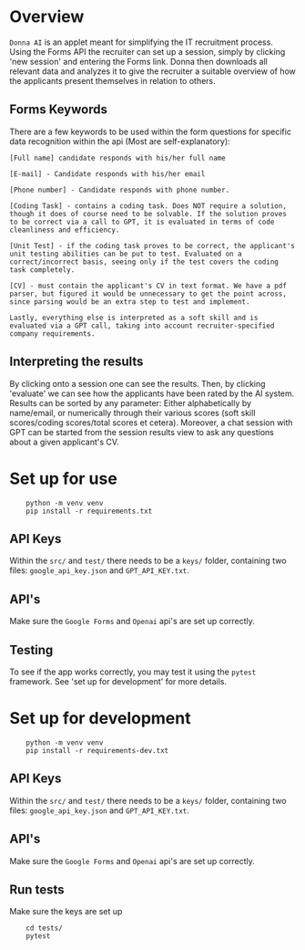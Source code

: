 # Overview

`Donna AI` is an applet meant for simplifying the IT recruitment process. 
Using the Forms API the recruiter can set up a session, simply by clicking 'new session' and entering the Forms link. 
Donna then downloads all relevant data and analyzes it to give the recruiter a suitable overview of how the applicants present themselves in relation to others.

## Forms Keywords
There are a few keywords to be used within the form questions for specific data recognition within the api (Most are self-explanatory):
```
[Full name] candidate responds with his/her full name

[E-mail] - Candidate responds with his/her email

[Phone number] - Candidate responds with phone number.

[Coding Task] - contains a coding task. Does NOT require a solution, though it does of course need to be solvable. If the solution proves to be correct via a call to GPT, it is evaluated in terms of code cleanliness and efficiency.

[Unit Test] - if the coding task proves to be correct, the applicant's unit testing abilities can be put to test. Evaluated on a correct/incorrect basis, seeing only if the test covers the coding task completely.

[CV] - must contain the applicant's CV in text format. We have a pdf parser, but figured it would be unnecessary to get the point across, since parsing would be an extra step to test and implement. 

Lastly, everything else is interpreted as a soft skill and is evaluated via a GPT call, taking into account recruiter-specified company requirements.

```

## Interpreting the results
By clicking onto a session one can see the results. 
Then, by clicking 'evaluate' we can see how the applicants have been rated by the AI system.
Results can be sorted by any parameter: Either alphabetically by name/email, or numerically through their various scores (soft skill scores/coding scores/total scores et cetera). Moreover, a chat session with GPT can be started from the session results view to ask any questions about a given applicant's CV.


# Set up for use
```
    python -m venv venv
    pip install -r requirements.txt
```

## API Keys
Within the `src/` and `test/` there needs to be a `keys/` folder, containing two files:
`google_api_key.json` and `GPT_API_KEY.txt`.

## API's
Make sure the `Google Forms` and `Openai` api's are set up correctly. 


## Testing
To see if the app works correctly, you may test it using the `pytest` framework. See 'set up for development' for more details.

# Set up for development
```
    python -m venv venv
    pip install -r requirements-dev.txt
```

## API Keys
Within the `src/` and `test/` there needs to be a `keys/` folder, containing two files:
`google_api_key.json` and `GPT_API_KEY.txt`.

## API's
Make sure the `Google Forms` and `Openai` api's are set up correctly. 

## Run tests
Make sure the keys are set up

```
    cd tests/
    pytest
```
